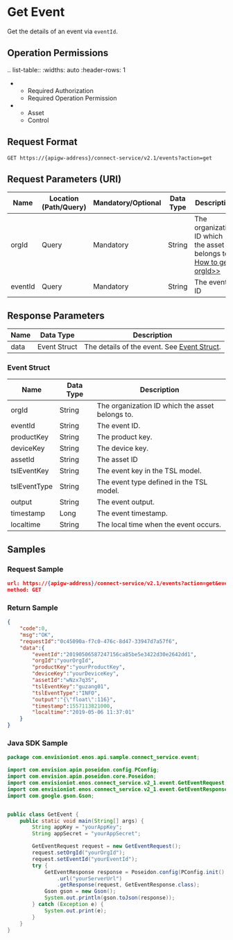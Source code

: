 # Get Event

Get the details of an event via ``eventId``.

## Operation Permissions

.. list-table::
   :widths: auto
   :header-rows: 1

   * - Required Authorization
     - Required Operation Permission
   * - Asset
     - Control

## Request Format

```
GET https://{apigw-address}/connect-service/v2.1/events?action=get
```

## Request Parameters (URI)

| Name | Location (Path/Query) | Mandatory/Optional | Data Type | Description |
|---------------|------------------|----------|-----------|--------------|
| orgId         | Query            | Mandatory     | String    | The organization ID which the asset belongs to. [How to get orgId>>](/docs/api/en/2.1.0/api_faqs#how-to-get-organization-id-orgid-orgid)                |
| eventId        | Query| Mandatory         | String    | The event ID |



## Response Parameters

| Name | Data Type | Description |
|-------------|-------------------|-----------------------------|
| data | Event Struct | The details of the event. See [Event Struct](/docs/api/en/2.1.0/connect/get_event.html#event-struct-event). |


### Event Struct <event>

| Name | Data Type | Description |
|-------------|-------------------|-----------------------------|
| orgId         | String    | The organization ID which the asset belongs to. |
| eventId         | String    |The event ID. |
| productKey   | String         | The product key.             |
| deviceKey    | String         | The device key.              |
| assetId     | String         | The asset ID                 |
| tslEventKey  | String         | The event key in the TSL model.      |
| tslEventType | String         | The event type defined in the TSL model. |
| output      | String         | The event output.              |
| timestamp   | Long           | The event timestamp.          |
| localtime   | String         | The local time when the event occurs.       |


## Samples

### Request Sample

```JSON
url: https://{apigw-address}/connect-service/v2.1/events?action=get&eventId=yourEventId&orgId=yourOrgId
method: GET
```

### Return Sample

```json
{
    "code":0,
    "msg":"OK",
    "requestId":"0c45090a-f7c0-476c-8d47-33947d7a57f6",
    "data":{
        "eventId":"20190506587247156ca85be5e3422d30e2642dd1",
        "orgId":"yourOrgId",
        "productKey":"yourProductKey",
        "deviceKey":"yourDeviceKey",
        "assetId":"wNzx7q3S",
        "tslEventKey":"guzang01",
        "tslEventType":"INFO",
        "output":"{\"float\":116}",
        "timestamp":1557113821000,
        "localtime":"2019-05-06 11:37:01"
    }
}
```

### Java SDK Sample

```java
package com.envisioniot.enos.api.sample.connect_service.event;

import com.envision.apim.poseidon.config.PConfig;
import com.envision.apim.poseidon.core.Poseidon;
import com.envisioniot.enos.connect_service.v2_1.event.GetEventRequest;
import com.envisioniot.enos.connect_service.v2_1.event.GetEventResponse;
import com.google.gson.Gson;


public class GetEvent {
    public static void main(String[] args) {
        String appKey = "yourAppKey";
        String appSecret = "yourAppSecret";

        GetEventRequest request = new GetEventRequest();
        request.setOrgId("yourOrgId");
        request.setEventId("yourEventId");
        try {
            GetEventResponse response = Poseidon.config(PConfig.init().appKey(appKey).appSecret(appSecret).debug())
                .url("yourServerUrl")
                .getResponse(request, GetEventResponse.class);
            Gson gson = new Gson();
            System.out.println(gson.toJson(response));
        } catch (Exception e) {
            System.out.print(e);
        }
    }
}
```
